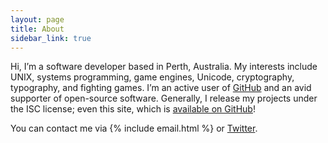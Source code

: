 ```yaml
---
layout: page
title: About
sidebar_link: true
---
```

Hi, I’m a software developer based in Perth, Australia. My interests include
UNIX, systems programming, game engines, Unicode, cryptography, typography, and
fighting games. I’m an active user of [GitHub](https://github.com/opeik) and an
avid supporter of open-source software. Generally, I release my projects under
the ISC license; even this site, which is
[available on GitHub](https://github.com/opeik/stikic.me)!

You can contact me via {% include email.html %} or [Twitter](https://twitter.com/iamopeik).
